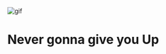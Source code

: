 ![gif](https://user-images.githubusercontent.com/91592995/160902110-43ba4500-af39-4059-9a07-0da98b43905a.gif)
# Never gonna give you Up
